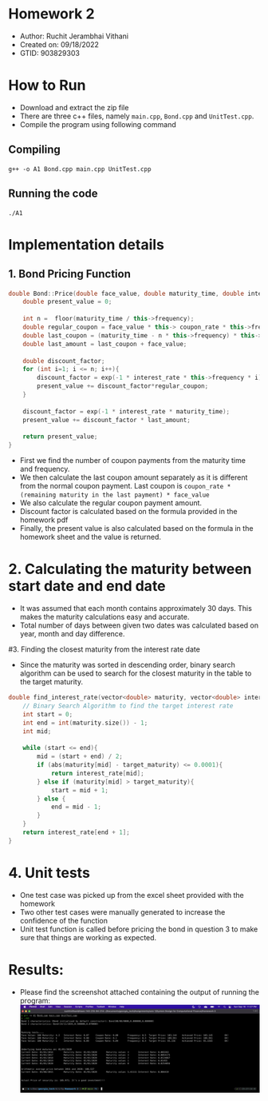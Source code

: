 # Homework 2
* Author: Ruchit Jerambhai Vithani
* Created on: 09/18/2022
* GTID: 903829303

# How to Run

* Download and extract the zip file
* There are three c++ files, namely `main.cpp`, `Bond.cpp` and `UnitTest.cpp`. 
* Compile the program using following command

## Compiling

```shell
g++ -o A1 Bond.cpp main.cpp UnitTest.cpp
```

## Running the code
```shell
./A1
```

# Implementation details

## 1. Bond Pricing Function
```c++
double Bond::Price(double face_value, double maturity_time, double interest_rate) const {
    double present_value = 0;

    int n =  floor(maturity_time / this->frequency);
    double regular_coupon = face_value * this-> coupon_rate * this->frequency;
    double last_coupon = (maturity_time - n * this->frequency) * this->coupon_rate * face_value;
    double last_amount = last_coupon + face_value;

    double discount_factor;
    for (int i=1; i <= n; i++){
        discount_factor = exp(-1 * interest_rate * this->frequency * i);
        present_value += discount_factor*regular_coupon;
    }

    discount_factor = exp(-1 * interest_rate * maturity_time);
    present_value += discount_factor * last_amount;

    return present_value;
}
```

* First we find the number of coupon payments from the maturity time and frequency. 
* We then calculate the last coupon amount separately as it is different from the normal coupon payment. Last coupon is `coupon_rate * (remaining maturity in the last payment) * face_value` 
* We also calculate the regular coupon payment amount. 
* Discount factor is calculated based on the formula provided in the homework pdf
* Finally, the present value is also calculated based on the formula in the homework sheet and the value is returned. 

# 2. Calculating the maturity between start date and end date
* It was assumed that each month contains approximately 30 days. This makes the maturity calculations easy and accurate.
* Total number of days between given two dates was calculated based on year, month and day difference. 

#3. Finding the closest maturity from the interest rate date
* Since the maturity was sorted in descending order, binary search algorithm can be used to search for the closest maturity in the table to the target maturity. 

```c++
double find_interest_rate(vector<double> maturity, vector<double> interest_rate, double target_maturity){
    // Binary Search Algorithm to find the target interest rate
    int start = 0;
    int end = int(maturity.size()) - 1;
    int mid;

    while (start <= end){
        mid = (start + end) / 2;
        if (abs(maturity[mid] - target_maturity) <= 0.0001){
            return interest_rate[mid];
        } else if (maturity[mid] > target_maturity){
            start = mid + 1;
        } else {
            end = mid - 1;
        }
    }
    return interest_rate[end + 1];
}
```

# 4. Unit tests
* One test case was picked up from the excel sheet provided with the homework
* Two other test cases were manually generated to increase the confidence of the function
* Unit test function is called before pricing the bond in question 3 to make sure that things are working as expected. 


# Results: 

* Please find the screenshot attached containing the output of running the program:
  ![Results](Screen%20Shot%202022-09-18%20at%2011.27.49%20PM.png)